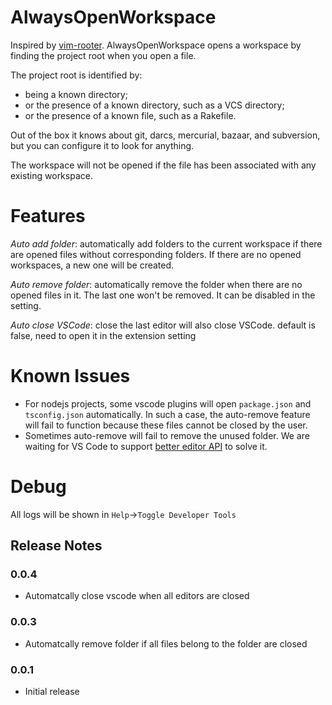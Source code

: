 # AlwaysOpenWorkspace

Inspired by [vim-rooter](https://github.com/airblade/vim-rooter). AlwaysOpenWorkspace opens a workspace by finding the project root when you open a file.

The project root is identified by:

* being a known directory;
* or the presence of a known directory, such as a VCS directory;
* or the presence of a known file, such as a Rakefile.

Out of the box it knows about git, darcs, mercurial, bazaar, and subversion, but you can configure it to look for anything.

The workspace will not be opened if the file has been associated with any existing workspace.

# Features
*Auto add folder*: automatically add folders to the current workspace if there are opened files without corresponding folders. If there are no opened workspaces, a new one will be created.

*Auto remove folder*: automatically remove the folder when there are no opened files in it. The last one won't be removed. It can be disabled in the setting.

*Auto close VSCode*: close the last editor will also close VSCode. default is false, need to open it in the extension setting

# Known Issues
- For nodejs projects, some vscode plugins will open `package.json` and `tsconfig.json` automatically. In such a case, the auto-remove feature will fail to function because these files cannot be closed by the user.
- Sometimes auto-remove will fail to remove the unused folder. We are waiting for VS Code to support [better editor API](https://github.com/microsoft/vscode/issues/15178) to solve it.

# Debug
All logs will be shown in `Help`->`Toggle Developer Tools`

## Release Notes

### 0.0.4
- Automatcally close vscode when all editors are closed

### 0.0.3
- Automatcally remove folder if all files belong to the folder are closed

### 0.0.1
- Initial release
